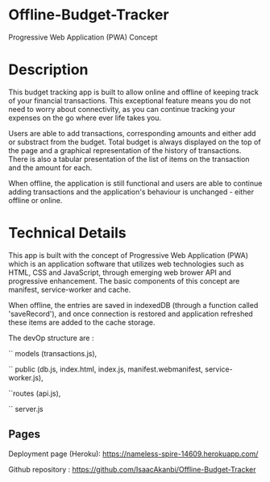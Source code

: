 # Offline-Budget-Tracker
Progressive Web Application (PWA) Concept

# Description

This budget tracking app is built to allow online and offline of keeping track of your financial transactions. This exceptional feature means you do not need to worry about connectivity, as you can continue tracking your expenses on the go where ever life takes you. 

Users are able to add transactions, corresponding amounts and either add or substract from the budget. Total budget is always displayed on the top of the page and a graphical representation of the history of transactions. There is also a tabular presentation of the list of items on the transaction and the amount for each. 

When offline, the application is still functional and users are able to continue adding transactions and the application's behaviour is unchanged - either offline or online.  



# Technical Details

This app is built with the concept of Progressive Web Application (PWA) which is an application software that utilizes web technologies such as HTML, CSS and JavaScript, through emerging web brower API and progressive enhancement. The basic components of this concept are manifest, service-worker and cache. 

When offline, the entries are saved in indexedDB (through a function called 'saveRecord'), and once connection is restored and application refreshed these items are added to the cache storage. 


The devOp structure are :

 `` models (transactions.js), 

 `` public (db.js, index.html, index.js, manifest.webmanifest, service-worker.js), 

 ``routes (api.js), 

 `` server.js 


## Pages

Deployment page (Heroku): https://nameless-spire-14609.herokuapp.com/ 

Github repository : https://github.com/IsaacAkanbi/Offline-Budget-Tracker 

